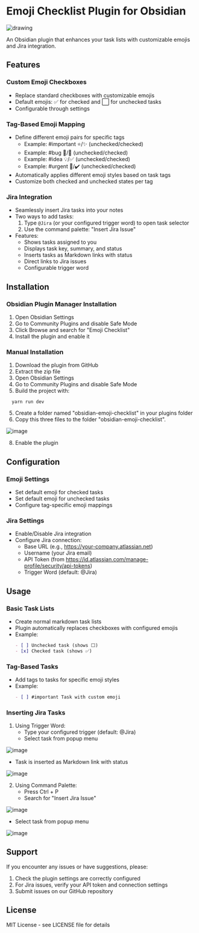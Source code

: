 # Emoji Checklist Plugin for Obsidian

![drawing](https://github.com/user-attachments/assets/e4ae35cb-089f-4211-815e-3df6c8f4842b)

An Obsidian plugin that enhances your task lists with customizable emojis and Jira integration.

## Features

### Custom Emoji Checkboxes
- Replace standard checkboxes with customizable emojis
- Default emojis: ✅ for checked and ⬜️ for unchecked tasks
- Configurable through settings

### Tag-Based Emoji Mapping
- Define different emoji pairs for specific tags
  - Example: #important ⭐/✨ (unchecked/checked)
  - Example: #bug 🐛/🔨 (unchecked/checked)
  - Example: #idea 💡/✅ (unchecked/checked)
  - Example: #urgent 🚨/✔️ (unchecked/checked)
- Automatically applies different emoji styles based on task tags
- Customize both checked and unchecked states per tag

### Jira Integration
- Seamlessly insert Jira tasks into your notes
- Two ways to add tasks:
  1. Type `@Jira` (or your configured trigger word) to open task selector
  2. Use the command palette: "Insert Jira Issue"
- Features:
  - Shows tasks assigned to you
  - Displays task key, summary, and status
  - Inserts tasks as Markdown links with status
  - Direct links to Jira issues
  - Configurable trigger word

## Installation
### Obsidian Plugin Manager Installation
1. Open Obsidian Settings
2. Go to Community Plugins and disable Safe Mode
3. Click Browse and search for "Emoji Checklist"
4. Install the plugin and enable it

### Manual Installation
1. Download the plugin from GitHub
2. Extract the zip file
3. Open Obsidian Settings
4. Go to Community Plugins and disable Safe Mode
5. Build the project with:
 ```shell
   yarn run dev    
 ```
5. Create a folder named "obsidian-emoji-checklist" in your plugins folder
6. Copy this three files to the folder "obsidian-emoji-checklist".

![image](https://github.com/user-attachments/assets/276ad2af-2837-4592-b1bd-f2b3f2f78848)

8. Enable the plugin

## Configuration

### Emoji Settings
- Set default emoji for checked tasks
- Set default emoji for unchecked tasks
- Configure tag-specific emoji mappings

### Jira Settings
- Enable/Disable Jira integration
- Configure Jira connection:
  - Base URL (e.g., https://your-company.atlassian.net)
  - Username (your Jira email)
  - API Token (from https://id.atlassian.com/manage-profile/security/api-tokens)
  - Trigger Word (default: @Jira)

## Usage

### Basic Task Lists
- Create normal markdown task lists
- Plugin automatically replaces checkboxes with configured emojis
- Example:
  ```markdown
  - [ ] Unchecked task (shows ⬜️)
  - [x] Checked task (shows ✅)
  ```

### Tag-Based Tasks
- Add tags to tasks for specific emoji styles
- Example:
  ```markdown
  - [ ] #important Task with custom emoji
  ```

### Inserting Jira Tasks
1. Using Trigger Word:
   - Type your configured trigger (default: @Jira)
   - Select task from popup menu
     
  ![image](https://github.com/user-attachments/assets/d32f042f-cf6c-4a34-8406-f3ec153f2024)
  
   - Task is inserted as Markdown link with status
     
  ![image](https://github.com/user-attachments/assets/e41a24c4-5501-4340-bb81-d43167a694c6)


2. Using Command Palette:
   - Press Ctrl + P
   - Search for "Insert Jira Issue"
     
  ![image](https://github.com/user-attachments/assets/0a61cb43-4094-4dec-8867-a0b974cbc000)

   - Select task from popup menu
     
  ![image](https://github.com/user-attachments/assets/d32f042f-cf6c-4a34-8406-f3ec153f2024)

## Support

If you encounter any issues or have suggestions, please:
1. Check the plugin settings are correctly configured
2. For Jira issues, verify your API token and connection settings
3. Submit issues on our GitHub repository

## License

MIT License - see LICENSE file for details

